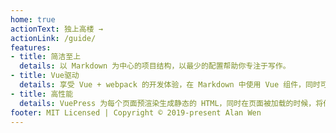 ```yaml
---
home: true
actionText: 独上高楼 →
actionLink: /guide/
features:
- title: 简洁至上
  details: 以 Markdown 为中心的项目结构，以最少的配置帮助你专注于写作。
- title: Vue驱动
  details: 享受 Vue + webpack 的开发体验，在 Markdown 中使用 Vue 组件，同时可以使用 Vue 来开发自定义主题。
- title: 高性能
  details: VuePress 为每个页面预渲染生成静态的 HTML，同时在页面被加载的时候，将作为 SPA 运行。
footer: MIT Licensed | Copyright © 2019-present Alan Wen 
---
```



<!-- --- 
<div style="text-align:center;padding: 2.5rem">
<a href="http://www.miitbeian.gov.cn" rel="noopener" target="_blank">粤ICP备18151066号-1 </a>
<span style="color:#3eaf7c;font-weight:500">| Copyright © 2019-present Alan Wen
</span>
</div> -->